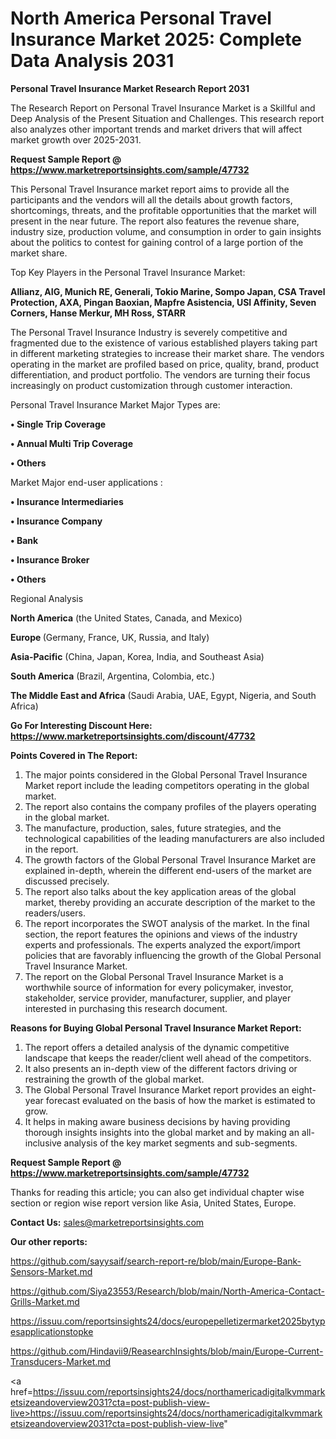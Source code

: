 # North America Personal Travel Insurance Market 2025: Complete Data Analysis 2031

<strong>Personal Travel Insurance Market Research Report 2031</strong>

The Research Report on Personal Travel Insurance Market is a Skillful and Deep Analysis of the Present Situation and Challenges. This research report also analyzes other important trends and market drivers that will affect market growth over 2025-2031.

<strong>Request Sample Report @ <a href=https://www.marketreportsinsights.com/sample/47732>https://www.marketreportsinsights.com/sample/47732</a></strong>

This Personal Travel Insurance market report aims to provide all the participants and the vendors will all the details about growth factors, shortcomings, threats, and the profitable opportunities that the market will present in the near future. The report also features the revenue share, industry size, production volume, and consumption in order to gain insights about the politics to contest for gaining control of a large portion of the market share.

Top Key Players in the Personal Travel Insurance Market:

<strong>Allianz, AIG, Munich RE, Generali, Tokio Marine, Sompo Japan, CSA Travel Protection, AXA, Pingan Baoxian, Mapfre Asistencia, USI Affinity, Seven Corners, Hanse Merkur, MH Ross, STARR</strong>

The Personal Travel Insurance Industry is severely competitive and fragmented due to the existence of various established players taking part in different marketing strategies to increase their market share. The vendors operating in the market are profiled based on price, quality, brand, product differentiation, and product portfolio. The vendors are turning their focus increasingly on product customization through customer interaction.

Personal Travel Insurance Market Major Types are:

<strong>•  Single Trip Coverage

•  Annual Multi Trip Coverage

•  Others</strong>

Market Major end-user applications :

<strong>•  Insurance Intermediaries

•  Insurance Company

•  Bank

•  Insurance Broker

•  Others</strong>

Regional Analysis

</u><strong><b>North America</b></strong> (the United States, Canada, and Mexico)

<strong><b>Europe </b></strong>(Germany, France, UK, Russia, and Italy)

<strong><b>Asia-Pacific</b></strong> (China, Japan, Korea, India, and Southeast Asia)

<strong><b>South America</b></strong> (Brazil, Argentina, Colombia, etc.)

<strong><b>The Middle East and Africa</b></strong> (Saudi Arabia, UAE, Egypt, Nigeria, and South Africa)

<strong>Go For Interesting Discount Here: <a href=https://www.marketreportsinsights.com/discount/47732>https://www.marketreportsinsights.com/discount/47732</a></strong>

<strong>Points Covered in The Report:</strong>
<ol>
  <li>The major points considered in the Global Personal Travel Insurance Market report include the leading competitors operating in the global market.</li>
  <li>The report also contains the company profiles of the players operating in the global market.</li>
  <li>The manufacture, production, sales, future strategies, and the technological capabilities of the leading manufacturers are also included in the report.</li>
  <li>The growth factors of the Global Personal Travel Insurance Market are explained in-depth, wherein the different end-users of the market are discussed precisely.</li>
  <li>The report also talks about the key application areas of the global market, thereby providing an accurate description of the market to the readers/users.</li>
  <li>The report incorporates the SWOT analysis of the market. In the final section, the report features the opinions and views of the industry experts and professionals. The experts analyzed the export/import policies that are favorably influencing the growth of the Global Personal Travel Insurance Market.</li>
  <li>The report on the Global Personal Travel Insurance Market is a worthwhile source of information for every policymaker, investor, stakeholder, service provider, manufacturer, supplier, and player interested in purchasing this research document.</li>
</ol>
<strong>Reasons for Buying Global Personal Travel Insurance Market Report:</strong>

<ol>
  <li>The report offers a detailed analysis of the dynamic competitive landscape that keeps the reader/client well ahead of the competitors.</li>
  <li>It also presents an in-depth view of the different factors driving or restraining the growth of the global market.</li>
  <li>The Global Personal Travel Insurance Market report provides an eight-year forecast evaluated on the basis of how the market is estimated to grow.</li>
  <li>It helps in making aware business decisions by having providing thorough insights insights into the global market and by making an all-inclusive analysis of the key market segments and sub-segments.</li>
</ol>
<strong>Request Sample Report @ <a href=https://www.marketreportsinsights.com/sample/47732>https://www.marketreportsinsights.com/sample/47732</a></strong>


Thanks for reading this article; you can also get individual chapter wise section or region wise report version like Asia, United States, Europe.

<strong>Contact Us:</strong>
sales@marketreportsinsights.com

<strong>Our other reports:</strong>

<a href=https://github.com/sayysaif/search-report-re/blob/main/Europe-Bank-Sensors-Market.md>https://github.com/sayysaif/search-report-re/blob/main/Europe-Bank-Sensors-Market.md</a>

<a href=https://github.com/Siya23553/Research/blob/main/North-America-Contact-Grills-Market.md>https://github.com/Siya23553/Research/blob/main/North-America-Contact-Grills-Market.md</a>

<a href=https://issuu.com/reportsinsights24/docs/europepelletizermarket2025bytypesapplicationstopke>https://issuu.com/reportsinsights24/docs/europepelletizermarket2025bytypesapplicationstopke</a>

<a href=https://github.com/Hindavii9/ReasearchInsights/blob/main/Europe-Current-Transducers-Market.md>https://github.com/Hindavii9/ReasearchInsights/blob/main/Europe-Current-Transducers-Market.md</a>

<a href=https://issuu.com/reportsinsights24/docs/northamericadigitalkvmmarketsizeandoverview2031?cta=post-publish-view-live>https://issuu.com/reportsinsights24/docs/northamericadigitalkvmmarketsizeandoverview2031?cta=post-publish-view-live</a>"
